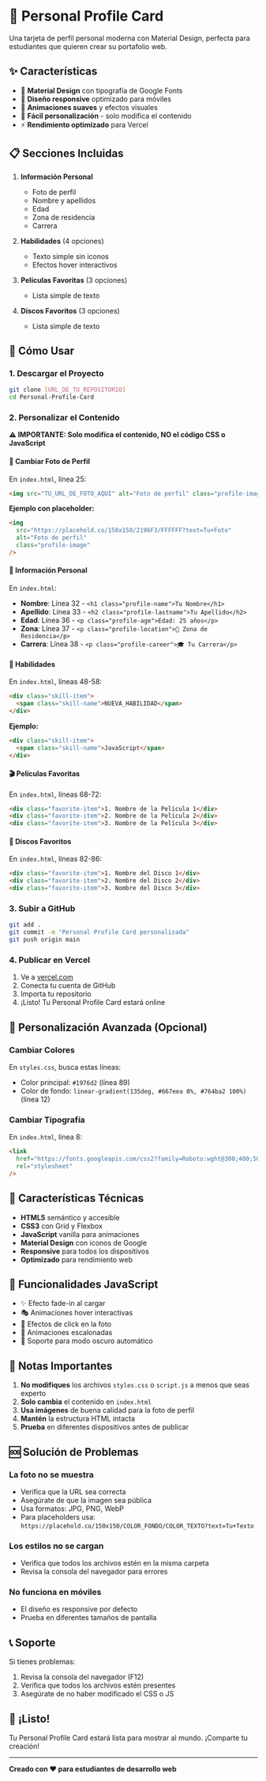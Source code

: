 # 🎨 Personal Profile Card

Una tarjeta de perfil personal moderna con Material Design, perfecta para estudiantes que quieren crear su portafolio web.

## ✨ Características

- 🎨 **Material Design** con tipografía de Google Fonts
- 📱 **Diseño responsive** optimizado para móviles
- 🌟 **Animaciones suaves** y efectos visuales
- 🎯 **Fácil personalización** - solo modifica el contenido
- ⚡ **Rendimiento optimizado** para Vercel

## 📋 Secciones Incluidas

1. **Información Personal**

   - Foto de perfil
   - Nombre y apellidos
   - Edad
   - Zona de residencia
   - Carrera

2. **Habilidades** (4 opciones)

   - Texto simple sin iconos
   - Efectos hover interactivos

3. **Películas Favoritas** (3 opciones)

   - Lista simple de texto

4. **Discos Favoritos** (3 opciones)
   - Lista simple de texto

## 🚀 Cómo Usar

### 1. Descargar el Proyecto

```bash
git clone [URL_DE_TU_REPOSITORIO]
cd Personal-Profile-Card
```

### 2. Personalizar el Contenido

**⚠️ IMPORTANTE: Solo modifica el contenido, NO el código CSS o JavaScript**

#### 📸 Cambiar Foto de Perfil

En `index.html`, línea 25:

```html
<img src="TU_URL_DE_FOTO_AQUI" alt="Foto de perfil" class="profile-image" />
```

**Ejemplo con placeholder:**

```html
<img
  src="https://placehold.co/150x150/2196F3/FFFFFF?text=Tu+Foto"
  alt="Foto de perfil"
  class="profile-image"
/>
```

#### 👤 Información Personal

En `index.html`:

- **Nombre**: Línea 32 - `<h1 class="profile-name">Tu Nombre</h1>`
- **Apellido**: Línea 33 - `<h2 class="profile-lastname">Tu Apellido</h2>`
- **Edad**: Línea 36 - `<p class="profile-age">Edad: 25 años</p>`
- **Zona**: Línea 37 - `<p class="profile-location">📍 Zona de Residencia</p>`
- **Carrera**: Línea 38 - `<p class="profile-career">🎓 Tu Carrera</p>`

#### 🎯 Habilidades

En `index.html`, líneas 48-58:

```html
<div class="skill-item">
  <span class="skill-name">NUEVA_HABILIDAD</span>
</div>
```

**Ejemplo:**
```html
<div class="skill-item">
  <span class="skill-name">JavaScript</span>
</div>
```

#### 🎬 Películas Favoritas

En `index.html`, líneas 68-72:

```html
<div class="favorite-item">1. Nombre de la Película 1</div>
<div class="favorite-item">2. Nombre de la Película 2</div>
<div class="favorite-item">3. Nombre de la Película 3</div>
```

#### 🎵 Discos Favoritos

En `index.html`, líneas 82-86:

```html
<div class="favorite-item">1. Nombre del Disco 1</div>
<div class="favorite-item">2. Nombre del Disco 2</div>
<div class="favorite-item">3. Nombre del Disco 3</div>
```

### 3. Subir a GitHub

```bash
git add .
git commit -m "Personal Profile Card personalizada"
git push origin main
```

### 4. Publicar en Vercel

1. Ve a [vercel.com](https://vercel.com)
2. Conecta tu cuenta de GitHub
3. Importa tu repositorio
4. ¡Listo! Tu Personal Profile Card estará online

## 🎨 Personalización Avanzada (Opcional)

### Cambiar Colores

En `styles.css`, busca estas líneas:

- Color principal: `#1976d2` (línea 89)
- Color de fondo: `linear-gradient(135deg, #667eea 0%, #764ba2 100%)` (línea 12)

### Cambiar Tipografía

En `index.html`, línea 8:

```html
<link
  href="https://fonts.googleapis.com/css2?family=Roboto:wght@300;400;500;700&display=swap"
  rel="stylesheet"
/>
```

## 📱 Características Técnicas

- **HTML5** semántico y accesible
- **CSS3** con Grid y Flexbox
- **JavaScript** vanilla para animaciones
- **Material Design** con iconos de Google
- **Responsive** para todos los dispositivos
- **Optimizado** para rendimiento web

## 🎯 Funcionalidades JavaScript

- ✨ Efecto fade-in al cargar
- 🎭 Animaciones hover interactivas
- 📱 Efectos de click en la foto
- 🌟 Animaciones escalonadas
- 💾 Soporte para modo oscuro automático

## 📝 Notas Importantes

1. **No modifiques** los archivos `styles.css` o `script.js` a menos que seas experto
2. **Solo cambia** el contenido en `index.html`
3. **Usa imágenes** de buena calidad para la foto de perfil
4. **Mantén** la estructura HTML intacta
5. **Prueba** en diferentes dispositivos antes de publicar

## 🆘 Solución de Problemas

### La foto no se muestra

- Verifica que la URL sea correcta
- Asegúrate de que la imagen sea pública
- Usa formatos: JPG, PNG, WebP
- Para placeholders usa: `https://placehold.co/150x150/COLOR_FONDO/COLOR_TEXTO?text=Tu+Texto`

### Los estilos no se cargan

- Verifica que todos los archivos estén en la misma carpeta
- Revisa la consola del navegador para errores

### No funciona en móviles

- El diseño es responsive por defecto
- Prueba en diferentes tamaños de pantalla

## 📞 Soporte

Si tienes problemas:

1. Revisa la consola del navegador (F12)
2. Verifica que todos los archivos estén presentes
3. Asegúrate de no haber modificado el CSS o JS

## 🎉 ¡Listo!

Tu Personal Profile Card estará lista para mostrar al mundo. ¡Comparte tu creación!

---

**Creado con ❤️ para estudiantes de desarrollo web**
